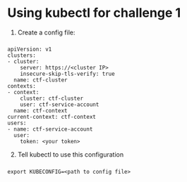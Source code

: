 # Using kubectl for challenge 1

1. Create a config file:

#####
    apiVersion: v1
    clusters:
    - cluster:
        server: https://<cluster IP>
        insecure-skip-tls-verify: true
      name: ctf-cluster
    contexts:
    - context:
        cluster: ctf-cluster
        user: ctf-service-account
      name: ctf-context
    current-context: ctf-context
    users:
    - name: ctf-service-account
      user:
        token: <your token>

2. Tell kubectl to use this configuration

#####
    export KUBECONFIG=<path to config file>

